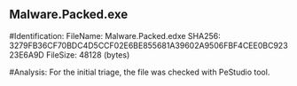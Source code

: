 ## Malware.Packed.exe

#Identification:
FileName: Malware.Packed.edxe
SHA256: 3279FB36CF70BDC4D5CCF02E6BE855681A39602A9506FBF4CEE0BC92323E6A9D
FileSize: 48128 (bytes)

#Analysis:
For the initial triage, the file was checked with PeStudio tool. 






